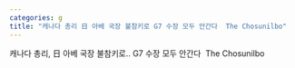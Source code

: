 ```yaml
---
categories: g
title: "캐나다 총리 日 아베 국장 불참키로 G7 수장 모두 안간다  The Chosunilbo"
---
```

캐나다 총리, 日 아베 국장 불참키로.. G7 수장 모두 안간다&nbsp;&nbsp;The Chosunilbo